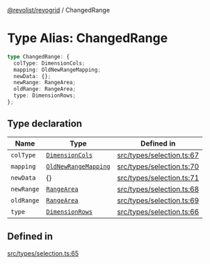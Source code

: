 [@revolist/revogrid](README.md) / ChangedRange

# Type Alias: ChangedRange

```ts
type ChangedRange: {
  colType: DimensionCols;
  mapping: OldNewRangeMapping;
  newData: {};
  newRange: RangeArea;
  oldRange: RangeArea;
  type: DimensionRows;
};
```

## Type declaration

| Name | Type | Defined in |
| ------ | ------ | ------ |
| `colType` | [`DimensionCols`](TypeAlias.DimensionCols.md) | [src/types/selection.ts:67](https://github.com/revolist/revogrid/blob/834ef2bcc7d11d36bb9e66716a7f07087a633494/src/types/selection.ts#L67) |
| `mapping` | [`OldNewRangeMapping`](TypeAlias.OldNewRangeMapping.md) | [src/types/selection.ts:70](https://github.com/revolist/revogrid/blob/834ef2bcc7d11d36bb9e66716a7f07087a633494/src/types/selection.ts#L70) |
| `newData` | \{\} | [src/types/selection.ts:71](https://github.com/revolist/revogrid/blob/834ef2bcc7d11d36bb9e66716a7f07087a633494/src/types/selection.ts#L71) |
| `newRange` | [`RangeArea`](TypeAlias.RangeArea.md) | [src/types/selection.ts:68](https://github.com/revolist/revogrid/blob/834ef2bcc7d11d36bb9e66716a7f07087a633494/src/types/selection.ts#L68) |
| `oldRange` | [`RangeArea`](TypeAlias.RangeArea.md) | [src/types/selection.ts:69](https://github.com/revolist/revogrid/blob/834ef2bcc7d11d36bb9e66716a7f07087a633494/src/types/selection.ts#L69) |
| `type` | [`DimensionRows`](TypeAlias.DimensionRows.md) | [src/types/selection.ts:66](https://github.com/revolist/revogrid/blob/834ef2bcc7d11d36bb9e66716a7f07087a633494/src/types/selection.ts#L66) |

## Defined in

[src/types/selection.ts:65](https://github.com/revolist/revogrid/blob/834ef2bcc7d11d36bb9e66716a7f07087a633494/src/types/selection.ts#L65)
